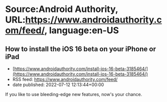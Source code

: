 # Source:Android Authority, URL:https://www.androidauthority.com/feed/, language:en-US

## How to install the iOS 16 beta on your iPhone or iPad
 - [https://www.androidauthority.com/install-ios-16-beta-3185464/](https://www.androidauthority.com/install-ios-16-beta-3185464/)
 - RSS feed: https://www.androidauthority.com/feed/
 - date published: 2022-07-12 12:13:44+00:00

If you like to use bleeding-edge new features, now's your chance.

